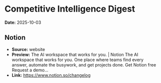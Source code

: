 # Competitive Intelligence Digest
**Date:** 2025-10-03

## Notion
- **Source:** website
- **Preview:** The AI workspace that works for you. | Notion The AI workspace that works for you. One place where teams find every answer, automate the busywork, and get projects done. Get Notion free Request a demo...
- **Link:** https://www.notion.so/changelog


